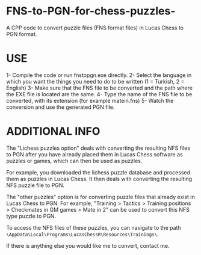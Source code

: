 # FNS-to-PGN-for-chess-puzzles-
A CPP code to convert puzzle files (FNS format files) in Lucas Chess to PGN format.


# USE
1- Compile the code or run fnstopgn.exe directly.
2- Select the language in which you want the things you need to do to be written (1 = Turkish, 2 = English)
3- Make sure that the FNS file to be converted and the path where the EXE file is located are the same.
4- Type the name of the FNS file to be converted, with its extension (for example matein.fns)
5- Watch the conversion and use the generated PGN file.


# ADDITIONAL INFO

The "Lichess puzzles option" deals with converting the resulting NFS files to PGN after you have already placed them in Lucas Chess software as puzzles or games, which can then be used as puzzles.

For example, you downloaded the lichess puzzle database and processed them as puzzles in Lucas Chess. It then deals with converting the resulting NFS puzzle file to PGN.

The "other puzzles" option is for converting puzzle files that already exist in Lucas Chess to PGN.
For example, "Training > Tactics > Training positions > Checkmates in GM games > Mate in 2" can be used to convert this NFS type puzzle to PGN.

To access the NFS files of these puzzles, you can navigate to the path ```\AppData\Local\Programs\LucasChessR\Resources\Trainings\```.

If there is anything else you would like me to convert, contact me.
